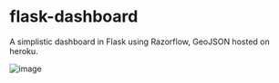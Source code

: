 # flask-dashboard
A simplistic dashboard in Flask using Razorflow, GeoJSON hosted on heroku.

![image](https://user-images.githubusercontent.com/10993808/51451032-5234d600-1d59-11e9-81af-ee5015b2542b.png)
